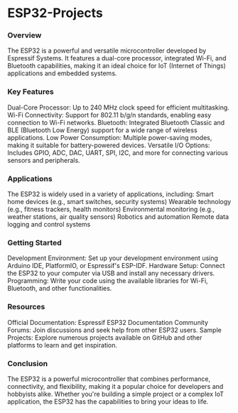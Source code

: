 # ESP32-Projects
<h3>Overview</h3>
The ESP32 is a powerful and versatile microcontroller developed by Espressif Systems. It features a dual-core processor, integrated Wi-Fi, and Bluetooth capabilities, making it an ideal choice for IoT (Internet of Things) applications and embedded systems.

<h3>Key Features</h3>
Dual-Core Processor: Up to 240 MHz clock speed for efficient multitasking.
Wi-Fi Connectivity: Support for 802.11 b/g/n standards, enabling easy connection to Wi-Fi networks.
Bluetooth: Integrated Bluetooth Classic and BLE (Bluetooth Low Energy) support for a wide range of wireless applications.
Low Power Consumption: Multiple power-saving modes, making it suitable for battery-powered devices.
Versatile I/O Options: Includes GPIO, ADC, DAC, UART, SPI, I2C, and more for connecting various sensors and peripherals.

<h3>Applications</h3>
The ESP32 is widely used in a variety of applications, including:
Smart home devices (e.g., smart switches, security systems)
Wearable technology (e.g., fitness trackers, health monitors)
Environmental monitoring (e.g., weather stations, air quality sensors)
Robotics and automation
Remote data logging and control systems

<h3>Getting Started</h3>
Development Environment: Set up your development environment using Arduino IDE, PlatformIO, or Espressif's ESP-IDF.
Hardware Setup: Connect the ESP32 to your computer via USB and install any necessary drivers.
Programming: Write your code using the available libraries for Wi-Fi, Bluetooth, and other functionalities.

<h3>Resources</h3>
Official Documentation: Espressif ESP32 Documentation
Community Forums: Join discussions and seek help from other ESP32 users.
Sample Projects: Explore numerous projects available on GitHub and other platforms to learn and get inspiration.

<h3>Conclusion</h3>
The ESP32 is a powerful microcontroller that combines performance, connectivity, and flexibility, making it a popular choice for developers and hobbyists alike. Whether you're building a simple project or a complex IoT application, the ESP32 has the capabilities to bring your ideas to life.
